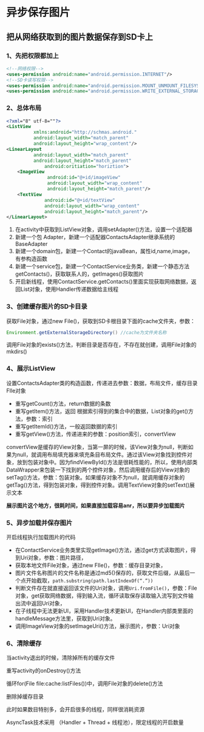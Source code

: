 # 异步保存图片

## 把从网络获取到的图片数据保存到SD卡上

### 1、先把权限都加上

```xml
<!--网络权限--> 
<uses-permission android:name="android.permission.INTERNET"/>
<!--SD卡读写权限-->
<uses-permission android:name="android.permission.MOUNT_UNMOUNT_FILESYSTEMS"/>
<uses-permission android:name="android.permission.WRITE_EXTERNAL_STORAGE"/>
```

### 2、总体布局

```xml
<?xml="8" utf-8=""?>
<ListView
          xmlns:android="http://schmas.android."
          android:layout_width="match_parent"
          android:layout_height="wrap_content"/>
<LinearLayout
          android:layout_width="match_parent"
		  android:layout_height="match_parent"
              android:oritiation="horiztion">
	<ImageView
               android:id="@+id/imageView"
               android:layout_width="wrap_content"
               android:layout_height="match_parent"/>
	<TextView
              android:id="@+id/textView"
              android:layout_width="wrap_content"
              android:layout_height="match_parent"/>
</LinearLayout>
```

1. 在activity中获取到ListView对象，调用setAdapter()方法，设置一个适配器
2. 新建一个包 Adapter，新建一个适配器ContactsAdapter继承系统的BaseAdapter
3. 新建一个domain包，新建一个Contact的javaBean，属性id,name,image，有参构造函数
4. 新建一个service包，新建一个ContactService业务类，新建一个静态方法getContacts()，获取联系人的，getImages()获取图片
5. 开启新线程，使用ContactService.getContacts()里面实现获取网络数据，返回List对象，使用Handler传递数据给主线程

### 3、创建缓存图片的SD卡目录

获取File对象，通过new File()，获取到SD卡根目录下面的cache文件夹，参数：

```java
Environment.getExternalStorageDirectory() //cache为文件夹名称
```

调用File对象的exists()方法，判断目录是否存在，不存在就创建，调用File对象的mkdirs()

### 4、展示ListView

设置ContactsAdapter类的构造函数，传递进去参数：数据，布局文件，缓存目录FIle对象

- 重写getCount()方法，return数据的条数
- 重写getItem()方法，返回 根据索引得到的集合中的数据，List对象的get()方法，参数：索引
- 重写getItemId()方法，一般返回数据的索引
- 重写getView()方法，传递进来的参数：position索引，convertView

convertView是缓存的View对象，当第一屏的时候，该View对象为null，判断如果为null，就调用布局填充器来填充条目布局文件。通过该View对象找到控件对象，放到包装对象中。因为findViewById()方法是很耗性能的，所以，使用内部类DataWrapper来包装一下找到的两个控件对象，然后调用缓存后的View对象的setTag()方法，参数：包装对象。如果缓存对象不为null，就调用缓存对象的getTag()方法，得到包装对象，得到控件对象。调用TextView对象的setText()展示文本

**展示图片这个地方，很耗时间，如果直接加载容易anr，所以要异步加载图片**

### 5、异步加载并保存图片

开启线程执行加载图片的代码

- 在ContactService业务类里实现getImage()方法，通过get方式读取图片，得到Uri对象，参数：图片路径，
- 获取本地文件File对象，通过new FIle()，参数：缓存目录对象，
- 图片文件名称图片的文件名称是通过md5()保存的，获取文件后缀，从最后一个点开始截取，`path.substring(path.lastIndexOf(“.”))`
- 判断文件存在就直接返回该文件的Uri对象，调用`Uri.fromFile()`，参数：File对象，get获取网络数据，得到输入流，循环读取保存读取输入流写到文件输出流中返回Uri对象，
- 在子线程中无法更新UI，采用Handler技术更新UI，在Handler内部类里面的handleMessage方法里，获取到Uri对象。
- 调用ImageView对象的setImageUri()方法，展示图片，参数：Uri对象

### 6、清除缓存

当activity退出的时候，清除掉所有的缓存文件

重写activity的onDestroy()方法

循环for(File file:cache:listFiles())中，调用File对象的delete()方法

删除掉缓存目录

此时如果数目特别多，会开启很多的线程，同样很消耗资源

AsyncTask技术采用 （Handler + Thread + 线程池），限定线程的开启数量






